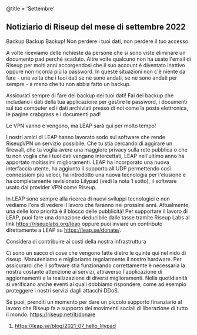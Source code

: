 @title = 'Settembre'



Notiziario di Riseup del mese di settembre 2022
-----------------------------------------------
  

Backup Backup Backup! Non perdere i tuoi dati, non perdere il tuo accesso.

A volte riceviamo delle richieste da persone che si sono viste eliminare un documento pad perché scaduto. Altre volte qualcuno non ha usato l'email di Riseup per molti anni accorgendosi che il suo account è diventato inattivo oppure non ricorda più la password. In queste situazioni non c'è niente da fare - una volta che i tuoi dati se ne sono andati, se ne sono andati per sempre - a meno che tu non abbia fatto un backup.

Assicurati sempre di fare dei backup dei tuoi dati! Fai dei backup che includano i dati della tua applicazione per gestire le password, i documenti sul tuo computer ed i dati archiviati presso di noi come la posta elettronica, le pagine crabgrass e i documenti pad!


Le VPN vanno e vengono, ma LEAP sarà qui per molto tempo!

I nostri amici di LEAP hanno lavorato sodo sul software che rende RiseupVPN un servizio possibile. Che tu stia cercando di aggirare un firewall, che tu voglia avere una maggiore privacy sulla rete pubblica o che tu non voglia che i tuoi dati vengano intercettati, LEAP nell'ultimo anno ha apportato moltissimi miglioramenti. LEAP ha incorporato una nuova interfaccia utente, ha aggiunto il supporto all'UDP permettendo così connessioni più veloci, ha introdotto una nuova tecnologia per l'elusione e ha completamente revisionato Lilypad (vedi la nota 1 sotto), il software usato dai provider VPN come Riseup.

In LEAP sono sempre alla ricerca di nuovi sviluppi tecnologici e non vediamo l'ora di vedere il lavoro che faranno nei prossimi anni. Attualmente, una delle loro priorità è il blocco delle pubblicità! Per supportare il lavoro di LEAP, puoi fare una donazione deducibile dalle tasse tramite Riseup Labs al link https://riseuplabs.org/leap oppure puoi inviare un contributo direttamente a LEAP su https://leap.se/donate/.


Considera di contribuire ai costi della nostra infrastruttura

Ci sono un sacco di cose che vengono fatte dietro le quinte qui nel nido di riseup. Manuteniamo e miglioriamo regolarmente il nostro hardware. Per assicurarci che il software stia funzionando correttamente è necessaria la nostra costante attenzione ai servizi, attraverso l'applicazione di aggiornamenti e la realizzazione di diversi miglioramenti. Nella quotidianità si verificano anche eventi ai quali dobbiamo rispondere, come ad esempio proteggere i nostri servizi dagli attacchi DDoS.

Se puoi, prenditi un momento per dare un piccolo supporto finanziario al lavoro che Riseup fa a supporto dei movimenti sociali di liberazione di tutto il mondo. https://riseup.net/it/donare

1. https://leap.se/blog/2021_07_hello_lilypad